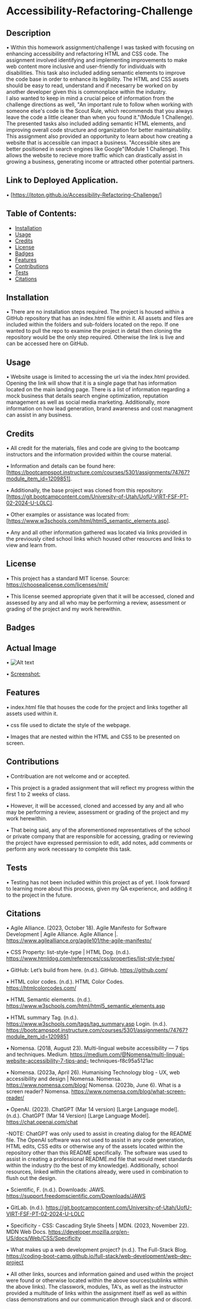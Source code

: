 # Accessibility-Refactoring-Challenge

## Description

• Within this homework assignment/challenge I was tasked with focusing on enhancing accessibility and refactoring HTML and CSS code.
The assignment involved identifying and implementing improvements to make web content more inclusive and user-friendly for individuals with disabilities.
This task also included adding semantic elements to improve the code base in order to enhance its legibility.  The HTML and CSS assets should be easy to read, understand and if necesarry be worked on by another developer given this is commonplace within the industry.  
I also wanted to keep in mind a crucial peice of information from the challenge directions as well, "An important rule to follow when working with someone else's code is the Scout Rule, which recommends that you always leave the code a little cleaner than when you found it."(Module 1 Challenge).
The presented tasks also included adding semantic HTML elements, and improving overall code structure and organization for better maintainability.
This assignment also provided an opportunity to learn about how creating a website that is accessible can impact a business. "Accessible sites are better positioned in search engines like Google"(Module 1 Challenge). 
This allows the website to recieve more traffic which can drastically assist in growing a business, generating income or attracted other potential partners.

## Link to Deployed Application.

• [https://jtoton.github.io/Accessibility-Refactoring-Challenge/]

## Table of Contents:

- [Installation](#installation)
- [Usage](#usage)
- [Credits](#credits)
- [License](#license)
- [Badges](#Badges)
- [Features](#Features)
- [Contributions](#Contributions)
- [Tests](#Tests)
- [Citations](#Citations)

## Installation

• There are no installation steps required.  The project is housed within a GitHub repository that has an index.html file within it.  All assets and files are included within the folders and sub-folders located on the repo.
If one wanted to pull the repo to examine the project in detail then cloning the repository would be the only step required.  Otherwise the link is live and can be accessed here on GitHub.

## Usage

• Website usage is limited to accessing the url via the index.html provided. Opening the link will show that it is a single page that has information located on the main landing page.
There is a list of information regarding a mock business that details search engine optimization, reputation management as well as social media marketing.
Additionally, more information on how lead generation, brand awareness and cost managment can assist in any business.


## Credits

• All credit for the materials, files and code are giving to the bootcamp instructors and the information provided within the course material.  

• Information and details can be found here: [https://bootcampspot.instructure.com/courses/5301/assignments/74767?module_item_id=1209851].

• Additionally, the base project was cloned from this repository: [https://git.bootcampcontent.com/University-of-Utah/UofU-VIRT-FSF-PT-02-2024-U-LOLC].

• Other examples or assistance was located from: [https://www.w3schools.com/html/html5_semantic_elements.asp].

• Any and all other information gathered was located via links provided in the previously cited school links which housed other resources and links to view and learn from.

## License

• This project has a standard MIT license.  Source: https://choosealicense.com/licenses/mit/

• This license seemed appropriate given that it will be accessed, cloned and assessed by any and all who may be performing a review, assessment or grading of the project and my work herewithin.


## Badges

## Actual Image
• ![Alt text](assets/images/Accessibility-Refactoring-Challenge-Image.png)

• [Screenshot:](https://github.com/JToton/Accessibility-Refactoring-Challenge/issues/1#issue-2172367634)

## Features 

• index.html file that houses the code for the project and links together all assets used within it.

• css file used to dictate the style of the webpage.

• Images that are nested within the HTML and CSS to be presented on screen.

## Contributions

• Contribuation are not welcome and or accepted.

• This project is a graded assignment that will reflect my progress within the first 1 to 2 weeks of class.

• However, it will be accessed, cloned and accessed by any and all who may be performing a review, assessment or grading of the project and my work herewithin.

• That being said, any of the aforementioned representatives of the school or private company that are responsible for accessing, grading or reviewing the project have expressed permission to edit, add notes, add comments or perform any work necessary to complete this task.

## Tests

• Testing has not been included within this project as of yet.  I look forward to learning more about this process, given my QA experience, and adding it to the project in the future.

## Citations

• Agile Alliance. (2023, October 18). Agile Manifesto for Software Development | Agile Alliance. Agile Alliance |. https://www.agilealliance.org/agile101/the-agile-manifesto/

• CSS Property: list-style-type | HTML Dog. (n.d.). https://www.htmldog.com/references/css/properties/list-style-type/ 

• GitHub: Let’s build from here. (n.d.). GitHub. https://github.com/ 

• HTML color codes. (n.d.). HTML Color Codes. https://htmlcolorcodes.com/ 

• HTML Semantic elements. (n.d.). https://www.w3schools.com/html/html5_semantic_elements.asp 

• HTML summary Tag. (n.d.). https://www.w3schools.com/tags/tag_summary.asp Login. (n.d.). https://bootcampspot.instructure.com/courses/5301/assignments/74767?module_item_id=1209851

• Nomensa. (2018, August 23). Multi-lingual website accessibility — 7 tips and techniques. Medium. https://medium.com/@Nomensa/multi-lingual-website-accessibility-7-tips-and- 
  techniques-f8c95a5121ac 

• Nomensa. (2023a, April 26). Humanising Technology blog - UX, web accessibility and design | Nomensa. Nomensa. https://www.nomensa.com/blog/ Nomensa. (2023b, June 6). What is a 
  screen reader? Nomensa. https://www.nomensa.com/blog/what-screen-reader/ 

• OpenAI. (2023). ChatGPT (Mar 14 version) [Large Language model]. (n.d.). ChatGPT (Mar 14 Version) [Large Language Model]. https://chat.openai.com/chat 

  -NOTE: ChatGPT was only used to assist in creating dialog for the README file.  The OpenAI software was not used to assist in any code generation, HTML edits, CSS edits or 
   otherwise any of the assets located within the repository other than this README specifically. The software was used to assist in creating a professional README.md file that 
   would meet standards within the industry (to the best of my knowledge).  Additionally, school resources, linked within the citations already, were used in combination to flush 
   out the design.

• Scientific, F. (n.d.). Downloads: JAWS. https://support.freedomscientific.com/Downloads/JAWS 

• GitLab. (n.d.). https://git.bootcampcontent.com/University-of-Utah/UofU-VIRT-FSF-PT-02-2024-U-LOLC 

• Specificity - CSS: Cascading Style Sheets | MDN. (2023, November 22). MDN Web Docs. https://developer.mozilla.org/en-US/docs/Web/CSS/Specificity 

• What makes up a web development project? (n.d.). The Full-Stack Blog. https://coding-boot-camp.github.io/full-stack/web-development/web-dev-project
  
• All other links, sources and information gained and used within the project were found or otherwise located within the above sources(sublinks within the above links). The 
  classwork, modules, TA's, as well as the instructor provided a multitude of links within the assignment itself as well as within class demonstrations and our communication 
  through slack and or discord.

  
